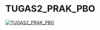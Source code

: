 # TUGAS2_PRAK_PBO

[![TUGAS2_PRAK_PBO](https://img.youtube.com/vi/YDRMCbqEwg8/0.jpg)](https://www.youtube.com/watch?v=YDRMCbqEwg8)
